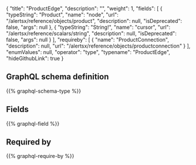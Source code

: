 {
  "title": "ProductEdge",
  "description": "",
  "weight": 1,
  "fields": [
    {
      "typeString": "Product",
      "name": "node",
      "url": "/alertsx/reference/objects/product",
      "description": null,
      "isDeprecated": false,
      "args": null
    },
    {
      "typeString": "String!",
      "name": "cursor",
      "url": "/alertsx/reference/scalars/string",
      "description": null,
      "isDeprecated": false,
      "args": null
    }
  ],
  "requireby": [
    {
      "name": "ProductConnection",
      "description": null,
      "url": "/alertsx/reference/objects/productconnection"
    }
  ],
  "enumValues": null,
  "operator": "type",
  "typename": "ProductEdge",
  "hideGithubLink": true
}
## GraphQL schema definition

{{% graphql-schema-type %}}

## Fields

{{% graphql-field %}}

## Required by

{{% graphql-require-by %}}
